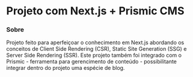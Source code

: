 # Projeto com Next.js + Prismic CMS

### Sobre
Projeto feito para aperfeiçoar o conhecimento em Next.js abordando os conceitos de Client Side Rendering (CSR), Static Site Generation (SSG) e Server Side Rendering (SSR). Este projeto também foi integrado com o <a hreft='https://prismic.io'>Prismic</a> - ferramenta para gerencimento de conteúdo - possibilitante integrar dentro do projeto uma espécie de blog.
